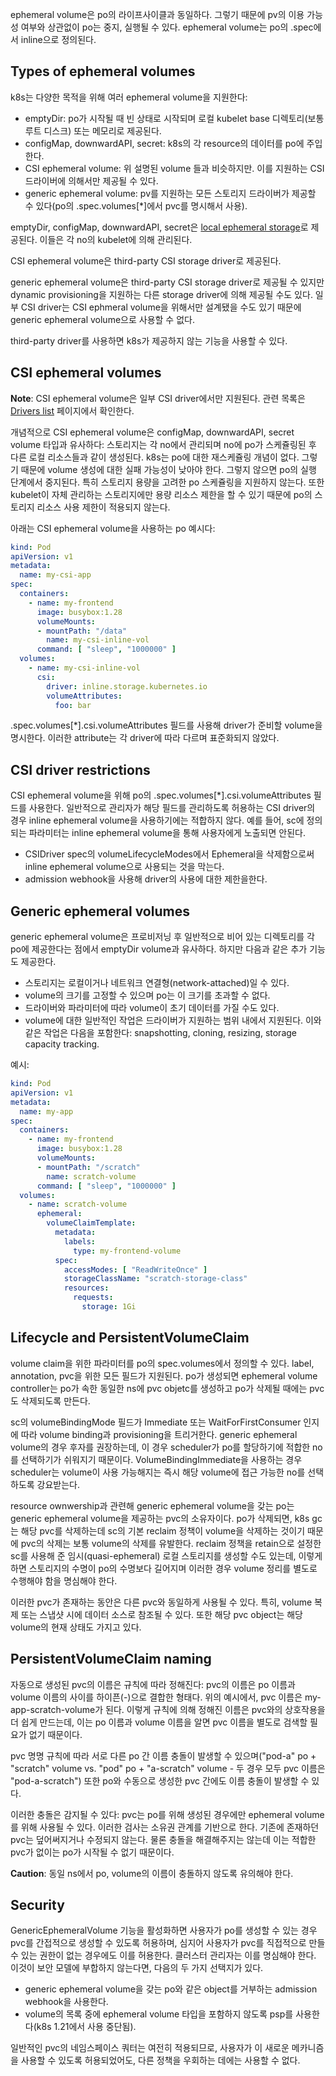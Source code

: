 ephemeral volume은 po의 라이프사이클과 동일하다. 그렇기 때문에 pv의 이용 가능성 여부와 상관없이 po는 중지, 실행될 수 있다. ephemeral volume는 po의 .spec에서 inline으로 정의된다.

## Types of ephemeral volumes
k8s는 다양한 목적을 위해 여러 ephemeral volume을 지원한다:

- emptyDir: po가 시작될 때 빈 상태로 시작되며 로컬 kubelet base 디렉토리(보통 루트 디스크) 또는 메모리로 제공된다.
- configMap, downwardAPI, secret: k8s의 각 resource의 데이터를 po에 주입한다.
- CSI ephemeral volume: 위 설명된 volume 들과 비슷하지만. 이를 지원하는 CSI 드라이버에 의해서만 제공될 수 있다.
- generic ephemeral volume: pv를 지원하는 모든 스토리지 드라이버가 제공할 수 있다(po의 .spec.volumes[*]에서 pvc를 명시해서 사용).

emptyDir, configMap, downwardAPI, secret은 [local ephemeral storage](https://v1-23.docs.kubernetes.io/docs/concepts/configuration/manage-resources-containers/#local-ephemeral-storage)로 제공된다. 이들은 각 no의 kubelet에 의해 관리된다.

CSI ephemeral volume은 third-party CSI storage driver로 제공된다.

generic ephemeral volume은 third-party CSI storage driver로 제공될 수 있지만 dynamic provisioning을 지원하는 다른 storage driver에 의해 제공될 수도 있다. 일부 CSI driver는 CSI ephmeral volume을 위해서만 설계됐을 수도 있기 때문에 generic ephemeral volume으로 사용할 수 없다.

third-party driver를 사용하면 k8s가 제공하지 않는 기능을 사용할 수 있다.

## CSI ephemeral volumes
**Note**: CSI ephemeral volume은 일부 CSI driver에서만 지원된다. 관련 목록은 [Drivers list](https://kubernetes-csi.github.io/docs/drivers.html) 페이지에서 확인한다.

개념적으로 CSI ephemeral volume은 configMap, downwardAPI, secret volume 타입과 유사하다: 스토리지는 각 no에서 관리되며 no에 po가 스케쥴링된 후 다른 로컬 리소스들과 같이 생성된다. k8s는 po에 대한 재스케쥴링 개념이 없다. 그렇기 때문에 volume 생성에 대한 실패 가능성이 낮아야 한다. 그렇지 않으면 po의 실행 단계에서 중지된다. 특히 스토리지 용량을 고려한 po 스케쥴링을 지원하지 않는다. 또한 kubelet이 자체 관리하는 스토리지에만 용량 리소스 제한을 할 수 있기 때문에 po의 스토리지 리소스 사용 제한이 적용되지 않는다.

아래는 CSI ephemeral volume을 사용하는 po 예시다:

``` yaml
kind: Pod
apiVersion: v1
metadata:
  name: my-csi-app
spec:
  containers:
    - name: my-frontend
      image: busybox:1.28
      volumeMounts:
      - mountPath: "/data"
        name: my-csi-inline-vol
      command: [ "sleep", "1000000" ]
  volumes:
    - name: my-csi-inline-vol
      csi:
        driver: inline.storage.kubernetes.io
        volumeAttributes:
          foo: bar
```

.spec.volumes[*].csi.volumeAttributes 필드를 사용해 driver가 준비할 volume을 명시한다. 이러한 attribute는 각 driver에 따라 다르며 표준화되지 않았다. 

## CSI driver restrictions
CSI ephemeral volume을 위해 po의 .spec.volumes[*].csi.volumeAttributes 필드를 사용한다. 일반적으로 관리자가 해당 필드를 관리하도록 허용하는 CSI driver의 경우 inline ephemeral volume을 사용하기에는 적합하지 않다. 예를 들어, sc에 정의되는 파라미터는 inline ephemeral volume을 통해 사용자에게 노출되면 안된다.

- CSIDriver spec의 volumeLifecycleModes에서 Ephemeral을 삭제함으로써 inline ephemeral volume으로 사용되는 것을 막는다.
- admission webhook을 사용해 driver의 사용에 대한 제한을한다.

## Generic ephemeral volumes
generic ephemeral volume은 프로비저닝 후 일반적으로 비어 있는 디렉토리를 각 po에 제공한다는 점에서 emptyDir volume과 유사하다. 하지만 다음과 같은 추가 기능도 제공한다.

- 스토리지는 로컬이거나 네트워크 연결형(network-attached)일 수 있다.
- volume의 크기를 고정할 수 있으며 po는 이 크기를 초과할 수 없다.
- 드라이버와 파라미터에 따라 volume이 초기 데이터를 가질 수도 있다.
- volume에 대한 일반적인 작업은 드라이버가 지원하는 범위 내에서 지원된다. 이와 같은 작업은 다음을 포함한다: snapshotting, cloning, resizing, storage capacity tracking.

예시:

``` yaml
kind: Pod
apiVersion: v1
metadata:
  name: my-app
spec:
  containers:
    - name: my-frontend
      image: busybox:1.28
      volumeMounts:
      - mountPath: "/scratch"
        name: scratch-volume
      command: [ "sleep", "1000000" ]
  volumes:
    - name: scratch-volume
      ephemeral:
        volumeClaimTemplate:
          metadata:
            labels:
              type: my-frontend-volume
          spec:
            accessModes: [ "ReadWriteOnce" ]
            storageClassName: "scratch-storage-class"
            resources:
              requests:
                storage: 1Gi
```

## Lifecycle and PersistentVolumeClaim
volume claim을 위한 파라미터를 po의 spec.volumes에서 정의할 수 있다. label, annotation, pvc을 위한 모든 필드가 지원된다. po가 생성되면 ephemeral volume controller는 po가 속한 동일한 ns에 pvc objetc를 생성하고 po가 삭제될 때에는 pvc도 삭제되도록 만든다.

sc의 volumeBindingMode 필드가 Immediate 또는 WaitForFirstConsumer 인지에 따라 volume binding과 provisioning을 트리거한다. generic ephemeral volume의 경우 후자를 권장하는데, 이 경우 scheduler가 po를 할당하기에 적합한 no를 선택하기가 쉬워지기 때문이다. VolumeBindingImmediate을 사용하는 경우 scheduler는 volume이 사용 가능해지는 즉시 해당 volume에 접근 가능한 no를 선택하도록 강요받는다.

resource ownwership과 관련해 generic ephemeral volume을 갖는 po는 generic ephemeral volume을 제공하는 pvc의 소유자이다. po가 삭제되면, k8s gc는 해당 pvc를 삭제하는데 sc의 기본 reclaim 정책이 volume을 삭제하는 것이기 때문에 pvc의 삭제는 보통 volume의 삭제를 유발한다. reclaim 정책을 retain으로 설정한 sc를 사용해 준 임시(quasi-ephemeral) 로컬 스토리지를 생성할 수도 있는데, 이렇게 하면 스토리지의 수명이 po의 수명보다 길어지며 이러한 경우 volume 정리를 별도로 수행해야 함을 명심해야 한다.

이러한 pvc가 존재하는 동안은 다른 pvc와 동일하게 사용될 수 있다. 특히, volume 복제 또는 스냅샷 시에 데이터 소스로 참조될 수 있다. 또한 해당 pvc object는 해당 volume의 현재 상태도 가지고 있다.

## PersistentVolumeClaim naming
자동으로 생성된 pvc의 이름은 규칙에 따라 정해진다: pvc의 이름은 po 이름과 volume 이름의 사이를 하이픈(-)으로 결합한 형태다. 위의 예시에서, pvc 이름은 my-app-scratch-volume가 된다. 이렇게 규칙에 의해 정해진 이름은 pvc와의 상호작용을 더 쉽게 만드는데, 이는 po 이름과 volume 이름을 알면 pvc 이름을 별도로 검색할 필요가 없기 때문이다.

pvc 명명 규칙에 따라 서로 다른 po 간 이름 충돌이 발생할 수 있으며("pod-a" po + "scratch" volume vs. "pod" po + "a-scratch" volume - 두 경우 모두 pvc 이름은 "pod-a-scratch") 또한 po와 수동으로 생성한 pvc 간에도 이름 충돌이 발생할 수 있다.

이러한 충돌은 감지될 수 있다: pvc는 po를 위해 생성된 경우에만  ephemeral volume를 위해 사용될 수 있다. 이러한 검사는 소유권 관계를 기반으로 한다. 기존에 존재하던 pvc는 덮어써지거나 수정되지 않는다. 물론 충돌을 해결해주지는 않는데 이는 적합한 pvc가 없이는 po가 시작될 수 없기 때문이다.

**Caution**: 동일 ns에서 po, volume의 이름이 충돌하지 않도록 유의해야 한다.

## Security
GenericEphemeralVolume 기능을 활성화하면 사용자가 po를 생성할 수 있는 경우 pvc를 간접적으로 생성할 수 있도록 허용하며, 심지어 사용자가 pvc를 직접적으로 만들 수 있는 권한이 없는 경우에도 이를 허용한다. 클러스터 관리자는 이를 명심해야 한다. 이것이 보안 모델에 부합하지 않는다면, 다음의 두 가지 선택지가 있다.

- generic ephemeral volume을 갖는 po와 같은 object를 거부하는 admission webhook을 사용한다.
- volume의 목록 중에 ephemeral volume 타입을 포함하지 않도록 psp를 사용한다(k8s 1.21에서 사용 중단됨).

일반적인 pvc의 네임스페이스 쿼터는 여전히 적용되므로, 사용자가 이 새로운 메카니즘을 사용할 수 있도록 허용되었어도, 다른 정책을 우회하는 데에는 사용할 수 없다.